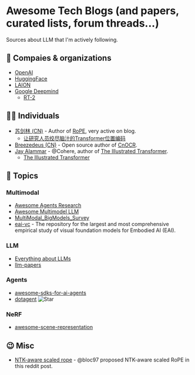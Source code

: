 # Awesome Tech Blogs (and papers, curated lists, forum threads...)
Sources about LLM that I'm actively following.

## 🏢 Compaies & organizations

- [OpenAI](https://openai.com/blog)
- [HuggingFace](https://huggingface.co/blog)
- [LAION](https://laion.ai/blog/)
- [Google Deepmind](https://www.deepmind.com/blog)
  - [RT-2](https://www.deepmind.com/blog/rt-2-new-model-translates-vision-and-language-into-action)

## 🙆‍♂️ Individuals

- [苏剑林 (CN)](https://spaces.ac.cn/) - Author of [RoPE](https://arxiv.org/abs/2104.09864), very active on blog.
  - [让研究人员绞尽脑汁的Transformer位置编码](https://spaces.ac.cn/archives/8130)
- [Breezedeus (CN)](https://www.breezedeus.com) - Open source author of [CnOCR](https://github.com/breezedeus/CnOCR).
- [Jay Alammar](http://jalammar.github.io/) - @Cohere, author of [The Illustrated Transformer](http://jalammar.github.io/illustrated-transformer/).
  - [The Illustrated Transformer](http://jalammar.github.io/illustrated-transformer/)


## 🌟 Topics

### Multimodal

- [Awesome Agents Research](https://github.com/Kunlun-Zhu/Awesome-Agents-Research)
- [Awesome Multimodel LLM](https://github.com/Atomic-man007/Awesome_Multimodel_LLM)
- [MultiModal_BigModels_Survey](https://github.com/wangxiao5791509/MultiModal_BigModels_Survey)
- [eai-vc](https://github.com/facebookresearch/eai-vc) - The repository for the largest and most comprehensive empirical study of visual foundation models for Embodied AI (EAI).

### LLM

- [Everything about LLMs](https://github.com/tianlinxu312/Everything-about-LLMs)
- [llm-papers](https://github.com/wenet-e2e/llm-papers)

### Agents

- [awesome-sdks-for-ai-agents](https://github.com/e2b-dev/awesome-sdks-for-ai-agents)
- [dotagent](https://github.com/dot-agent/dotagent) ![Star](https://img.shields.io/github/stars/dot-agent/dotagent.svg?style=social&label=Star) 

### NeRF
- [awesome-scene-representation](https://github.com/robo-alex/awesome-scene-representation)

## 😉 Misc

- [NTK-aware scaled rope](https://www.reddit.com/r/LocalLLaMA/comments/14lz7j5/ntkaware_scaled_rope_allows_llama_models_to_have/) - @bloc97 proposed NTK-aware scaled RoPE in this reddit post. 
